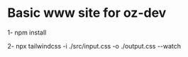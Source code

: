 # Basic www site for oz-dev

1- npm install

2- npx tailwindcss -i ./src/input.css -o ./output.css --watch
